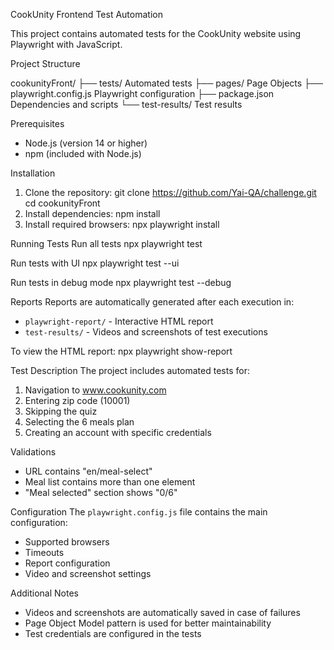 CookUnity Frontend Test Automation

This project contains automated tests for the CookUnity website using Playwright with JavaScript.

Project Structure

cookunityFront/
├── tests/                 Automated tests
├── pages/                 Page Objects
├── playwright.config.js   Playwright configuration
├── package.json           Dependencies and scripts
└── test-results/          Test results

Prerequisites
- Node.js (version 14 or higher)
- npm (included with Node.js)

Installation
1. Clone the repository:
   git clone <https://github.com/Yai-QA/challenge.git>
   cd cookunityFront
2. Install dependencies:
   npm install
3. Install required browsers:
   npx playwright install

Running Tests
Run all tests
npx playwright test

Run tests with UI
npx playwright test --ui

Run tests in debug mode
npx playwright test --debug

Reports
Reports are automatically generated after each execution in:
- `playwright-report/` - Interactive HTML report
- `test-results/` - Videos and screenshots of test executions

To view the HTML report:
npx playwright show-report

Test Description
The project includes automated tests for:
1. Navigation to www.cookunity.com
2. Entering zip code (10001)
3. Skipping the quiz
4. Selecting the 6 meals plan
5. Creating an account with specific credentials

Validations
- URL contains "en/meal-select"
- Meal list contains more than one element
- "Meal selected" section shows "0/6"

Configuration
The `playwright.config.js` file contains the main configuration:
- Supported browsers
- Timeouts
- Report configuration
- Video and screenshot settings

Additional Notes
- Videos and screenshots are automatically saved in case of failures
- Page Object Model pattern is used for better maintainability
- Test credentials are configured in the tests
